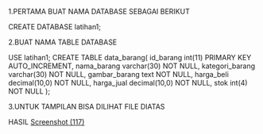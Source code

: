 1.PERTAMA BUAT NAMA DATABASE SEBAGAI BERIKUT

CREATE DATABASE latihan1;

2.BUAT NAMA TABLE DATABASE

USE latihan1;
CREATE TABLE data_barang(
    id_barang int(11) PRIMARY KEY AUTO_INCREMENT,
    nama_barang varchar(30) NOT NULL,
    kategori_barang varchar(30) NOT NULL,
    gambar_barang text NOT NULL,
    harga_beli decimal(10,0) NOT NULL,
    harga_jual decimal(10,0) NOT NULL,
    stok int(4) NOT NULL
);

3.UNTUK TAMPILAN BISA DILIHAT FILE DIATAS

HASIL
[Screenshot (117)](https://user-images.githubusercontent.com/92745982/232947312-db07c81f-fb5b-457d-9d6f-9e3a6b9dd849.png)
